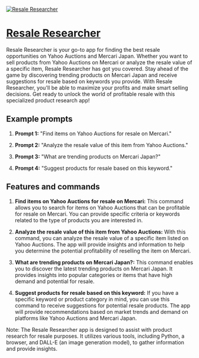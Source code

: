 [![Resale Researcher](https://files.oaiusercontent.com/file-TJL2uQwtauHtvW7qqS2zJcEV?se=2123-10-17T07%3A21%3A31Z&sp=r&sv=2021-08-06&sr=b&rscc=max-age%3D31536000%2C%20immutable&rscd=attachment%3B%20filename%3Dedf8cd9a-da49-4dac-b324-8414f8fb47a0.png&sig=lgWWmqc1hZFsPhQqyhciDmfUM5rPlONqO/bXGkFiiF0%3D)](https://chat.openai.com/g/g-m3MHdBXRT-resale-researcher)

# [Resale Researcher](https://chat.openai.com/g/g-m3MHdBXRT-resale-researcher)

Resale Researcher is your go-to app for finding the best resale opportunities on Yahoo Auctions and Mercari Japan. Whether you want to sell products from Yahoo Auctions on Mercari or analyze the resale value of a specific item, Resale Researcher has got you covered. Stay ahead of the game by discovering trending products on Mercari Japan and receive suggestions for resale based on keywords you provide. With Resale Researcher, you'll be able to maximize your profits and make smart selling decisions. Get ready to unlock the world of profitable resale with this specialized product research app!

## Example prompts

1. **Prompt 1:** "Find items on Yahoo Auctions for resale on Mercari."

2. **Prompt 2:** "Analyze the resale value of this item from Yahoo Auctions."

3. **Prompt 3:** "What are trending products on Mercari Japan?"

4. **Prompt 4:** "Suggest products for resale based on this keyword."


## Features and commands

1. **Find items on Yahoo Auctions for resale on Mercari:** This command allows you to search for items on Yahoo Auctions that can be profitable for resale on Mercari. You can provide specific criteria or keywords related to the type of products you are interested in.

2. **Analyze the resale value of this item from Yahoo Auctions:** With this command, you can analyze the resale value of a specific item listed on Yahoo Auctions. The app will provide insights and information to help you determine the potential profitability of reselling the item on Mercari.

3. **What are trending products on Mercari Japan?:** This command enables you to discover the latest trending products on Mercari Japan. It provides insights into popular categories or items that have high demand and potential for resale.

4. **Suggest products for resale based on this keyword:** If you have a specific keyword or product category in mind, you can use this command to receive suggestions for potential resale products. The app will provide recommendations based on market trends and demand on platforms like Yahoo Auctions and Mercari Japan.

Note: The Resale Researcher app is designed to assist with product research for resale purposes. It utilizes various tools, including Python, a browser, and DALL-E (an image generation model), to gather information and provide insights.